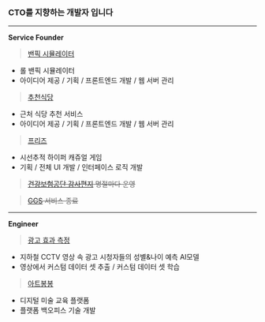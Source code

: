 ### CTO를 지향하는 개발자 입니다

---
**Service Founder**  

>[밴픽 시뮬레이터](https://www.banpick.kr)  
- 롤 밴픽 시뮬레이터
- 아이디어 제공 / 기획 / 프론트엔드 개발 / 웹 서버 관리

>[추천식당](https://chu.banpick.kr)  
- 근처 식당 추천 서비스
- 아이디어 제공 / 기획 / 프론트엔드 개발 / 웹 서버 관리

>[프리즈](https://drive.google.com/file/d/1coZhAECJ-jWcdyveVooiCOWWWG-ZNgPH/view?usp=share_link)  
- 시선추적 하이퍼 캐쥬얼 게임
- 기획 / 전체 UI 개발 / 인터페이스 로직 개발  


>~~[건강보험공단 감사편지](https://nhisletter.kr) 명절마다 운영~~  

>~~[GGS](https://ggscrim.com) 서비스 종료~~  

---
**Engineer**  

>[광고 효과 측정](http://addd.co.kr/document/tech)
- 지하철 CCTV 영상 속 광고 시청자들의 성별&나이 예측 AI모델
- 영상에서 커스텀 데이터 셋 추출 / 커스텀 데이터 셋 학습  

>[아트봉봉](https://bonbon.art/)
- 디지털 미술 교육 플랫폼
- 플랫폼 백오피스 기술 개발

<!-- **happy-wook-kim/happy-wook-kim** is a ✨ _special_ ✨ repository because its `README.md` (this file) appears on your GitHub profile. -->
